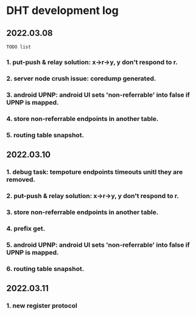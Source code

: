 # DHT development log

## 2022.03.08

    TODO list

### 1. put-push & relay solution: x->r->y, y don't respond to r.

### 2. server node crush issue: coredump generated.

### 3. android UPNP: android UI sets 'non-referrable' into false if UPNP is mapped.

### 4. store non-referrable endpoints in another table.

### 5. routing table snapshot.

## 2022.03.10

### 1. debug task: tempoture endpoints timeouts unitl they are removed.

### 2. put-push & relay solution: x->r->y, y don't respond to r.

### 3. store non-referrable endpoints in another table. 

### 4. prefix get.

### 5. android UPNP: android UI sets 'non-referrable' into false if UPNP is mapped.

### 6. routing table snapshot.

## 2022.03.11

### 1. new register protocol
